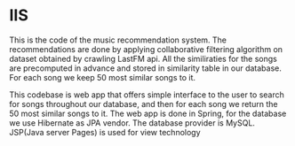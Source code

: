 # IIS
This is the code of the music recommendation system. The recommendations are done by applying collaborative filtering algorithm on dataset obtained by crawling LastFM api. All the similiraties for the songs are precomputed  in advance and stored in similarity table in our database. For each song we keep 50 most similar songs to it. 

This codebase is web app that offers simple interface to the user to search for songs throughout our database, and then for each song we return the 50 most similar songs to it. The web app is done in Spring, for the database we use Hibernate as JPA vendor. The database provider is MySQL. JSP(Java server Pages) is used for view technology
